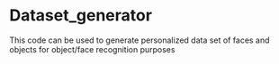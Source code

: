 # Dataset_generator
This code can be used to generate personalized data set of faces and objects for object/face recognition purposes
